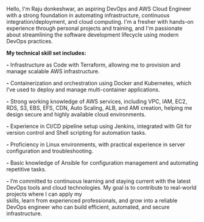 Hello, I'm Raju donkeshwar, an aspiring DevOps and AWS Cloud Engineer with a strong foundation in automating infrastructure, continuous integration/deployment, and cloud computing. I'm a fresher with hands-on experience through personal projects and training, and I'm passionate about streamlining the software development lifecycle using modern DevOps practices.

**My technical skill set includes:**

**-** Infrastructure as Code with Terraform, allowing me to provision and manage scalable AWS infrastructure.

**-** Containerization and orchestration using Docker and Kubernetes, which I’ve used to deploy and manage multi-container applications.

**-** Strong working knowledge of AWS services, including VPC, IAM, EC2, RDS, S3, EBS, EFS, CDN, Auto Scaling, ALB, and AMI creation, helping me design secure and highly available cloud         environments.

**-** Experience in CI/CD pipeline setup using Jenkins, integrated with Git for version control and Shell scripting for automation tasks.

**-** Proficiency in Linux environments, with practical experience in server configuration and troubleshooting.

**-** Basic knowledge of Ansible for configuration management and automating repetitive tasks.

**-** I’m committed to continuous learning and staying current with the latest DevOps tools and cloud technologies. My goal is to contribute to real-world projects where I can apply my   
    skills, learn from experienced professionals, and grow into a reliable DevOps engineer who can build efficient, automated, and secure infrastructure.

